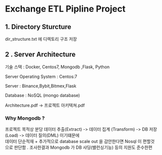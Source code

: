 
# Exchange ETL Pipline Project  





## 1. Directory Sturcture 
dir_structure.txt 에 디렉토리 구조 저장







## 2 . Server Architecture 

기술 스택 : Docker, Centos7, Mongodb ,Flask, Python 

Server Operating System : Centos:7 

Server : Binance,Bybit,Bitmex,Flask  

Database : NoSQL (mongo database) 

Architecture.pdf -> 프로젝트 아키텍쳐.pdf


### Why Mongodb ?

프로젝트 목적상 분당 데이터 추출(Extract) -> 데이터 집계 (Transform)  -> DB 저장 (Load) -> 데이터 질의(DML) 이기떄문에     
데이터 단순적재 + 추가적으로 database scale out 을 감안한다면 Nosql 이 편할것으로 판단함 .  조사한결과 Mongodb 가 DB 샤딩(밸런싱기능) 등의 지원도 준수한편      



